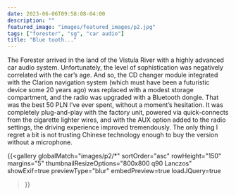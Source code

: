 ```yaml
---
date: 2023-06-06T09:58:08-04:00
description: ""
featured_image: "images/featured_images/p2.jpg"
tags: ["forester", "sg", "car audio"]
title: "Blue tooth..."
---
```


The Forester arrived in the land of the Vistula River with a highly advanced
car audio system. Unfortunately, the level of sophistication was negatively
correlated with the car’s age. And so, the CD changer module integrated with
the Clarion navigation system (which must have been a futuristic device some 20
years ago) was replaced with a modest storage compartment, and the radio was
upgraded with a Bluetooth dongle. That was the best 50 PLN I’ve ever spent,
without a moment’s hesitation. It was completely plug-and-play with the factory
unit, powered via quick-connects from the cigarette lighter wires, and with the
AUX option added to the radio settings, the driving experience improved
tremendously. The only thing I regret a bit is not trusting Chinese technology
enough to buy the version without a microphone.

{{<gallery
    globalMatch="images/p2/*"
    sortOrder="asc"
    rowHeight="150"
    margins="5"
    thumbnailResizeOptions="800x800 q90 Lanczos"
    showExif=true
    previewType="blur"
    embedPreview=true
    loadJQuery=true
>}}
